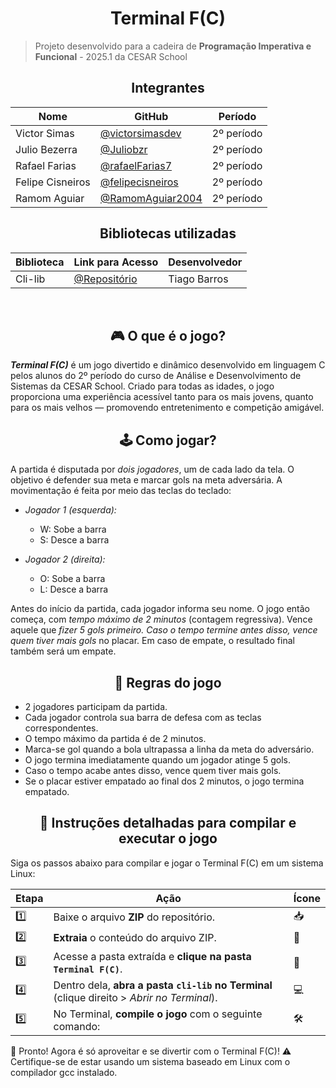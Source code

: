 <h1 align="center">Terminal F(C)</h1>

> Projeto desenvolvido para a cadeira de **Programação Imperativa e Funcional** - 2025.1 da CESAR School


<h2 align="center">Integrantes</h1>

<div align="center">
  
  | Nome             | GitHub                                                             | Período     |
  |------------------|--------------------------------------------------------------------|-------------|
  | Victor Simas     | [@victorsimasdev](https://github.com/victorsimasdev)               | 2º período  |
  | Julio Bezerra    | [@Juliobzr](https://github.com/Juliobzr)                           | 2º período  |
  | Rafael Farias    | [@rafaelFarias7](https://github.com/rafaelFarias7)                 | 2º período  |
  | Felipe Cisneiros | [@felipecisneiros](https://github.com/felipecisneiros)             | 2º período  |
  | Ramom Aguiar     | [@RamomAguiar2004](https://github.com/RamomAguiar2004)             | 2º período  |

</div>

<h2 align="center">Bibliotecas utilizadas</h1>

<div align="center">
  
  | Biblioteca       | Link para Acesso                                              | Desenvolvedor |
  |------------------|---------------------------------------------------------------|---------------|
  | Cli-lib          | [@Repositório](https://github.com/tgfb/cli-lib)               | Tiago Barros  |
</div>
<br>

<h2 align="center">🎮 O que é o jogo?</h2>

***Terminal F(C)*** é um jogo divertido e dinâmico desenvolvido em linguagem C pelos alunos do 2º período do curso de Análise e Desenvolvimento de Sistemas da CESAR School. Criado para todas as idades, o jogo proporciona uma experiência acessível tanto para os mais jovens, quanto para os mais velhos — promovendo entretenimento e competição amigável.

<h2 align="center">🕹️ Como jogar?</h2>

A partida é disputada por *dois jogadores*, um de cada lado da tela. O objetivo é defender sua meta e marcar gols na meta adversária. A movimentação é feita por meio das teclas do teclado:

- *Jogador 1 (esquerda):*
  - W: Sobe a barra
  - S: Desce a barra

- *Jogador 2 (direita):*
  - O: Sobe a barra
  - L: Desce a barra

Antes do início da partida, cada jogador informa seu nome. O jogo então começa, com *tempo máximo de 2 minutos* (contagem regressiva). Vence aquele que *fizer 5 gols primeiro. Caso o tempo termine antes disso, vence quem tiver mais gols* no placar. Em caso de empate, o resultado final também será um empate.

<h2 align="center">📏 Regras do jogo</h2>

- 2 jogadores participam da partida.
- Cada jogador controla sua barra de defesa com as teclas correspondentes.
- O tempo máximo da partida é de 2 minutos.
- Marca-se gol quando a bola ultrapassa a linha da meta do adversário.
- O jogo termina imediatamente quando um jogador atinge 5 gols.
- Caso o tempo acabe antes disso, vence quem tiver mais gols.
- Se o placar estiver empatado ao final dos 2 minutos, o jogo termina empatado.

<h2 align="center">🧪 Instruções detalhadas para compilar e executar o jogo</h2>
Siga os passos abaixo para compilar e jogar o Terminal F(C) em um sistema Linux:

| Etapa | Ação                                                                                        | Ícone |
| ----- | ------------------------------------------------------------------------------------------- | ----- |
| 1️⃣   | Baixe o arquivo **ZIP** do repositório.                                                     | 📥    |
| 2️⃣   | **Extraia** o conteúdo do arquivo ZIP.                                                      | 📂    |
| 3️⃣   | Acesse a pasta extraída e **clique na pasta `Terminal F(C)`**.                              | 📁    |
| 4️⃣   | Dentro dela, **abra a pasta `cli-lib` no Terminal** (clique direito > *Abrir no Terminal*). | 💻    |
| 5️⃣   | No Terminal, **compile o jogo** com o seguinte comando:                                     | 🛠️   |

🎉 Pronto! Agora é só aproveitar e se divertir com o Terminal F(C)!
⚠️ Certifique-se de estar usando um sistema baseado em Linux com o compilador gcc instalado.
 

